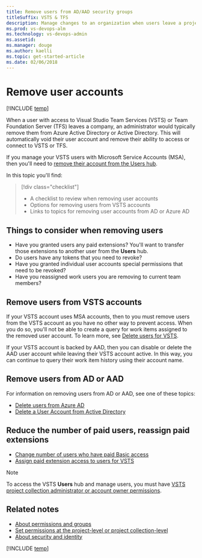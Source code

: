 ```yaml
---
title: Remove users from AD/AAD security groups 
titleSuffix: VSTS & TFS
description: Manage changes to an organization when users leave a project or company by removing their user account from AD/AAD security groups  
ms.prod: vs-devops-alm
ms.technology: vs-devops-admin
ms.assetid: 
ms.manager: douge
ms.author: kaelli
ms.topic: get-started-article
ms.date: 02/06/2018
---
```



# Remove user accounts

[!INCLUDE [temp](../_shared/version-vsts-tfs-all-versions.md)]

When a user with access to Visual Studio Team Services (VSTS) or Team Foundation Server (TFS) leaves a company, an administrator would typically remove them from Azure Active Directory or Active Directory. This will automatically void their user account and remove their ability to access or connect to VSTS or TFS. 

If you manage your VSTS users with Microsoft Service Accounts (MSA), then you'll need to [remove their account from the Users hub](../accounts/delete-account-users.md). 


In this topic you'll find:
> [!div class="checklist"]   
> * A checklist to review when removing user accounts
> * Options for removing users from VSTS accounts
> * Links to topics for removing user accounts from AD or Azure AD  

## Things to consider when removing users
- Have you granted users any paid extensions? You'll want to transfer those extensions to another user from the **Users** hub. 
- Do users have any tokens that you need to revoke?
- Have you granted individual user accounts special permissions that need to be revoked? 
- Have you reassigned work users you are removing to current team members? 


## Remove users from VSTS accounts

If your VSTS account uses MSA accounts, then to you must remove users from the VSTS account as you have no other way to prevent access. When you do so, you'll not be able to create a query for work items assigned to the removed user account. To learn more, see [Delete users for VSTS](../accounts/delete-account-users.md).

If your VSTS account is backed by AAD, then you can disable or delete the AAD user account while leaving their VSTS account active. In this way, you can continue to query their work item history using their account name.  

##  Remove users from AD or AAD  

For information on removing users from AD or AAD, see one of these topics: 

- [Delete users from Azure AD](https://docs.microsoft.com/azure/active-directory/add-users-azure-active-directory#delete-users-from-azure-ad)
- [Delete a User Account from Active Directory](https://technet.microsoft.com/en-us/library/cc753730.aspx)

 
##  Reduce the number of paid users, reassign paid extensions

- [Change number of users who have paid Basic access](../billing/buy-basic-access-add-users.md)
- [Assign paid extension access to users for VSTS](../marketplace/assign-paid-extensions.md)

> [!NOTE]   
> To access the VSTS **Users** hub and manage users, you must have 
[VSTS project collection administrator or account owner permissions](#find-owner).

## Related notes

- [About permissions and groups](../security/about-permissions.md)
- [Set permissions at the project-level or project collection-level](set-project-collection-level-permissions.md)
- [About security and identity](about-security-identity.md)

[!INCLUDE [temp](../_shared/help-support-shared.md)] 

